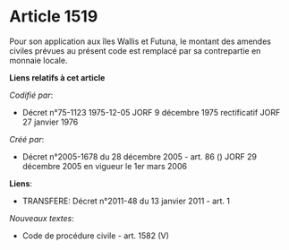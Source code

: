 # Article 1519

Pour son application aux îles Wallis et Futuna, le montant des amendes civiles prévues au présent code est remplacé par sa
contrepartie en monnaie locale.

**Liens relatifs à cet article**

_Codifié par_:

  - Décret n°75-1123 1975-12-05 JORF 9 décembre 1975 rectificatif JORF 27 janvier 1976

_Créé par_:

  - Décret n°2005-1678 du 28 décembre 2005 - art. 86 () JORF 29 décembre 2005 en vigueur le 1er mars 2006

**Liens**:

  - TRANSFERE: Décret n°2011-48 du 13 janvier 2011 - art. 1

_Nouveaux textes_:

  - Code de procédure civile - art. 1582 (V)
